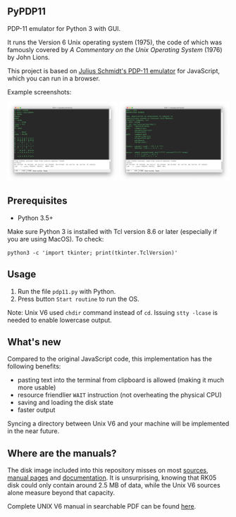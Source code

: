 ## PyPDP11
PDP-11 emulator for Python 3 with GUI. 

It runs the Version 6 Unix operating system (1975), the code of which was famously covered by *A Commentary on the Unix Operating System* (1976) by John Lions.

This project is based on [Julius Schmidt's PDP-11 emulator](http://pdp11.aiju.de) for JavaScript, which you can run in a browser.

Example screenshots:
<p align="center">
  <img
  src="https://github.com/amakukha/PyPDP11/raw/master/screenshots/Ken_Thompson_chess_1975_Unix_V5_PDP-11_emulator_for_Python_screenshot.png"
  width="250" alt="PDP-11 emulator for Python 3. Playing with Ken Thompson's chess implementation in Version 6 Unix (1975).">
  <img
  src="https://github.com/amakukha/PyPDP11/raw/master/screenshots/TMG_in_TMGL_Doug_McIlroy_PDP-11_emulator_for_Python_screenshot.png"
  width="250" alt="PDP-11 emulator for Python 3. Viewing code of Doug McIlroy's TMG in TMGL for Unix V6.">
</p>

## Prerequisites

 - Python 3.5+
 
Make sure Python 3 is installed with Tcl version 8.6 or later (especially if you are using MacOS).
To check:
```
python3 -c 'import tkinter; print(tkinter.TclVersion)'
```

## Usage

  1. Run the file `pdp11.py` with Python.
  2. Press button `Start routine` to run the OS.

Note: Unix V6 used `chdir` command instead of `cd`. Issuing `stty -lcase` is needed to enable lowercase output.

## What's new
Compared to the original JavaScript code, this implementation has the following benefits:
 - pasting text into the terminal from clipboard is allowed (making it much more usable)
 - resource friendlier `WAIT` instruction (not overheating the physical CPU)
 - saving and loading the disk state
 - faster output 

Syncing a directory between Unix V6 and your machine will be implemented in the near future.

## Where are the manuals?
The disk image included into this repository misses on most
[sources](https://github.com/eunuchs/unix-archive/tree/master/PDP-11/Trees/V6/usr/source),
[manual pages](https://github.com/eunuchs/unix-archive/tree/master/PDP-11/Trees/V6/usr/man) and
[documentation](https://github.com/eunuchs/unix-archive/tree/master/PDP-11/Trees/V6/usr/doc).
It is unsurprising, knowing that RK05 disk could only contain around 2.5 MB of data, while the
Unix V6 sources alone measure beyond that capacity.

Complete UNIX V6 manual in searchable PDF can be found
[here](https://ia800600.us.archive.org/19/items/v6-manual/v6-manual.pdf).
